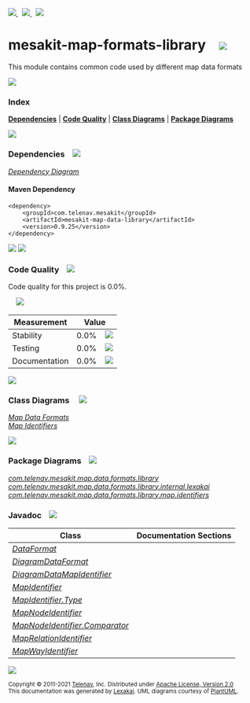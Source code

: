 [//]: # (start-user-text)

<a href="https://www.mesakit.org">
<img src="https://telenav.github.io/telenav-assets/images/icons/web-32.png" srcset="https://telenav.github.io/telenav-assets/images/icons/web-32-2x.png 2x"/>
</a>
&nbsp;
<a href="https://twitter.com/openmesakit">
<img src="https://telenav.github.io/telenav-assets/images/logos/twitter/twitter-32.png" srcset="https://telenav.github.io/telenav-assets/images/logos/twitter/twitter-32-2x.png 2x"/>
</a>
&nbsp;
<a href="https://mesakit.zulipchat.com">
<img src="https://telenav.github.io/telenav-assets/images/logos/zulip/zulip-32.png" srcset="https://telenav.github.io/telenav-assets/images/logos/zulip/zulip-32-2x.png 2x"/>
</a>

[//]: # (end-user-text)

# mesakit-map-formats-library &nbsp;&nbsp; <img src="https://telenav.github.io/telenav-assets/images/icons/map-32.png" srcset="https://telenav.github.io/telenav-assets/images/icons/map-32-2x.png 2x"/>

This module contains common code used by different map data formats

<img src="https://telenav.github.io/telenav-assets/images/separators/horizontal-line-512.png" srcset="https://telenav.github.io/telenav-assets/images/separators/horizontal-line-512-2x.png 2x"/>

### Index



[**Dependencies**](#dependencies) | [**Code Quality**](#code-quality) | [**Class Diagrams**](#class-diagrams) | [**Package Diagrams**](#package-diagrams)

<img src="https://telenav.github.io/telenav-assets/images/separators/horizontal-line-512.png" srcset="https://telenav.github.io/telenav-assets/images/separators/horizontal-line-512-2x.png 2x"/>

### Dependencies <a name="dependencies"></a> &nbsp;&nbsp; <img src="https://telenav.github.io/telenav-assets/images/icons/dependencies-32.png" srcset="https://telenav.github.io/telenav-assets/images/icons/dependencies-32-2x.png 2x"/>

[*Dependency Diagram*](https://www.mesakit.org/0.9.25/lexakai/mesakit/mesakit-map/data/library/documentation/diagrams/dependencies.svg)

#### Maven Dependency

    <dependency>
        <groupId>com.telenav.mesakit</groupId>
        <artifactId>mesakit-map-data-library</artifactId>
        <version>0.9.25</version>
    </dependency>

<img src="https://telenav.github.io/telenav-assets/images/separators/horizontal-line-128.png" srcset="https://telenav.github.io/telenav-assets/images/separators/horizontal-line-128-2x.png 2x"/>

[//]: # (start-user-text)



[//]: # (end-user-text)

<img src="https://telenav.github.io/telenav-assets/images/separators/horizontal-line-128.png" srcset="https://telenav.github.io/telenav-assets/images/separators/horizontal-line-128-2x.png 2x"/>

### Code Quality <a name="code-quality"></a> &nbsp;&nbsp; <img src="https://telenav.github.io/telenav-assets/images/icons/ruler-32.png" srcset="https://telenav.github.io/telenav-assets/images/icons/ruler-32-2x.png 2x"/>

Code quality for this project is 0.0%.  
  
&nbsp; &nbsp; <img src="https://telenav.github.io/telenav-assets/images/meters/meter-0-96.png" srcset="https://telenav.github.io/telenav-assets/images/meters/meter-0-96-2x.png 2x"/>

| Measurement   | Value                    |
|---------------|--------------------------|
| Stability     | 0.0%&nbsp; &nbsp; <img src="https://telenav.github.io/telenav-assets/images/meters/meter-0-96.png" srcset="https://telenav.github.io/telenav-assets/images/meters/meter-0-96-2x.png 2x"/>     |
| Testing       | 0.0%&nbsp; &nbsp; <img src="https://telenav.github.io/telenav-assets/images/meters/meter-0-96.png" srcset="https://telenav.github.io/telenav-assets/images/meters/meter-0-96-2x.png 2x"/>       |
| Documentation | 0.0%&nbsp; &nbsp; <img src="https://telenav.github.io/telenav-assets/images/meters/meter-0-96.png" srcset="https://telenav.github.io/telenav-assets/images/meters/meter-0-96-2x.png 2x"/> |

<img src="https://telenav.github.io/telenav-assets/images/separators/horizontal-line-128.png" srcset="https://telenav.github.io/telenav-assets/images/separators/horizontal-line-128-2x.png 2x"/>

### Class Diagrams <a name="class-diagrams"></a> &nbsp; &nbsp; <img src="https://telenav.github.io/telenav-assets/images/icons/diagram-40.png" srcset="https://telenav.github.io/telenav-assets/images/icons/diagram-40-2x.png 2x"/>

[*Map Data Formats*](https://www.mesakit.org/0.9.25/lexakai/mesakit/mesakit-map/data/library/documentation/diagrams/diagram-data-format.svg)  
[*Map Identifiers*](https://www.mesakit.org/0.9.25/lexakai/mesakit/mesakit-map/data/library/documentation/diagrams/diagram-data-map-identifier.svg)

<img src="https://telenav.github.io/telenav-assets/images/separators/horizontal-line-128.png" srcset="https://telenav.github.io/telenav-assets/images/separators/horizontal-line-128-2x.png 2x"/>

### Package Diagrams <a name="package-diagrams"></a> &nbsp;&nbsp; <img src="https://telenav.github.io/telenav-assets/images/icons/box-24.png" srcset="https://telenav.github.io/telenav-assets/images/icons/box-24-2x.png 2x"/>

[*com.telenav.mesakit.map.data.formats.library*](https://www.mesakit.org/0.9.25/lexakai/mesakit/mesakit-map/data/library/documentation/diagrams/com.telenav.mesakit.map.data.formats.library.svg)  
[*com.telenav.mesakit.map.data.formats.library.internal.lexakai*](https://www.mesakit.org/0.9.25/lexakai/mesakit/mesakit-map/data/library/documentation/diagrams/com.telenav.mesakit.map.data.formats.library.internal.lexakai.svg)  
[*com.telenav.mesakit.map.data.formats.library.map.identifiers*](https://www.mesakit.org/0.9.25/lexakai/mesakit/mesakit-map/data/library/documentation/diagrams/com.telenav.mesakit.map.data.formats.library.map.identifiers.svg)

### Javadoc <a name="code-quality"></a> &nbsp;&nbsp; <img src="https://telenav.github.io/telenav-assets/images/icons/books-24.png" srcset="https://telenav.github.io/telenav-assets/images/icons/books-24-2x.png 2x"/>

| Class | Documentation Sections  |
|-------|-------------------------|
| [*DataFormat*](https://www.mesakit.org/0.9.25/javadoc/mesakit/mesakit-map-data-library/com/telenav/mesakit/map/data/formats/library/DataFormat.html) |  |  
| [*DiagramDataFormat*](https://www.mesakit.org/0.9.25/javadoc/mesakit/mesakit-map-data-library/com/telenav/mesakit/map/data/formats/library/internal/lexakai/DiagramDataFormat.html) |  |  
| [*DiagramDataMapIdentifier*](https://www.mesakit.org/0.9.25/javadoc/mesakit/mesakit-map-data-library/com/telenav/mesakit/map/data/formats/library/internal/lexakai/DiagramDataMapIdentifier.html) |  |  
| [*MapIdentifier*](https://www.mesakit.org/0.9.25/javadoc/mesakit/mesakit-map-data-library/com/telenav/mesakit/map/data/formats/library/map/identifiers/MapIdentifier.html) |  |  
| [*MapIdentifier.Type*](https://www.mesakit.org/0.9.25/javadoc/mesakit/mesakit-map-data-library/com/telenav/mesakit/map/data/formats/library/map/identifiers/MapIdentifier.Type.html) |  |  
| [*MapNodeIdentifier*](https://www.mesakit.org/0.9.25/javadoc/mesakit/mesakit-map-data-library/com/telenav/mesakit/map/data/formats/library/map/identifiers/MapNodeIdentifier.html) |  |  
| [*MapNodeIdentifier.Comparator*](https://www.mesakit.org/0.9.25/javadoc/mesakit/mesakit-map-data-library/com/telenav/mesakit/map/data/formats/library/map/identifiers/MapNodeIdentifier.Comparator.html) |  |  
| [*MapRelationIdentifier*](https://www.mesakit.org/0.9.25/javadoc/mesakit/mesakit-map-data-library/com/telenav/mesakit/map/data/formats/library/map/identifiers/MapRelationIdentifier.html) |  |  
| [*MapWayIdentifier*](https://www.mesakit.org/0.9.25/javadoc/mesakit/mesakit-map-data-library/com/telenav/mesakit/map/data/formats/library/map/identifiers/MapWayIdentifier.html) |  |  

[//]: # (start-user-text)



[//]: # (end-user-text)

<img src="https://telenav.github.io/telenav-assets/images/separators/horizontal-line-512.png" srcset="https://telenav.github.io/telenav-assets/images/separators/horizontal-line-512-2x.png 2x"/>

<sub>Copyright &#169; 2011-2021 [Telenav](https://telenav.com), Inc. Distributed under [Apache License, Version 2.0](LICENSE)</sub>  
<sub>This documentation was generated by [Lexakai](https://lexakai.org). UML diagrams courtesy of [PlantUML](https://plantuml.com).</sub>
